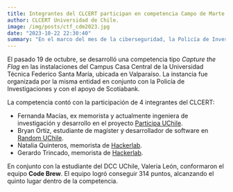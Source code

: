 ```yaml
---
title: Integrantes del CLCERT participan en competencia Campo de Marte.
author: CLCERT Universidad de Chile.
image: /img/posts/ctf_cdm2023.jpg
date: "2023-10-22 22:30:40"
summary: "En el marco del mes de la ciberseguridad, la Policía de Investigaciones en conjunto con el Departamento de Informática de la Universidad Técnica Federico Santa María, organizaron una competencia en formato _Capture the Flag_. El equipo conformado por cuatro miembros del CLCERT y una estudiante del DCC UChile, participaron de esta instancia alcanzando el quinto lugar."
---
```


El pasado 19 de octubre, se desarrolló una competencia tipo _Capture the Flag_ en las instalaciones del Campus Casa Central de la Universidad Técnica Federico Santa María, ubicada en Valparaíso. La instancia fue organizada por la misma entidad en conjunto con la Policía de Investigaciones y con el apoyo de Scotiabank.

La competencia contó con la participación de 4 integrantes del CLCERT:
- Fernanda Macías, ex memorista y actualmente ingeniera de investigación y desarrollo en el proyecto [Participa UChile](http://participa.uchile.cl).
- Bryan Ortiz, estudiante de magíster y desarrollador de software en [Random UChile](https://random.uchile.cl).
- Natalia Quinteros, memorista de [Hackerlab](https://hackerlab.cl).
- Gerardo Trincado, memorista de [Hackerlab](https://hackerlab.cl).

En conjunto con la estudiante del DCC UChile, Valeria León, conformaron el equipo **Code Brew**. El equipo logró conseguir 314 puntos, alcanzando el quinto lugar dentro de la competencia.